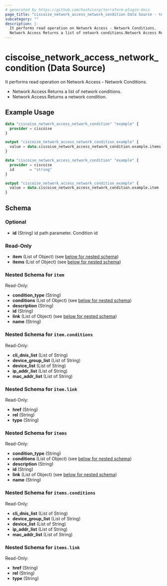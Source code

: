 ```yaml
---
# generated by https://github.com/hashicorp/terraform-plugin-docs
page_title: "ciscoise_network_access_network_condition Data Source - terraform-provider-ciscoise"
subcategory: ""
description: |-
  It performs read operation on Network Access - Network Conditions.
  Network Access Returns a list of network conditions.Network Access Returns a network condition.
---
```


# ciscoise_network_access_network_condition (Data Source)

It performs read operation on Network Access - Network Conditions.

- Network Access Returns a list of network conditions.
- Network Access Returns a network condition.

## Example Usage

```terraform
data "ciscoise_network_access_network_condition" "example" {
  provider = ciscoise
}

output "ciscoise_network_access_network_condition_example" {
  value = data.ciscoise_network_access_network_condition.example.items
}

data "ciscoise_network_access_network_condition" "example" {
  provider = ciscoise
  id       = "string"
}

output "ciscoise_network_access_network_condition_example" {
  value = data.ciscoise_network_access_network_condition.example.item
}
```

<!-- schema generated by tfplugindocs -->
## Schema

### Optional

- **id** (String) id path parameter. Condition id

### Read-Only

- **item** (List of Object) (see [below for nested schema](#nestedatt--item))
- **items** (List of Object) (see [below for nested schema](#nestedatt--items))

<a id="nestedatt--item"></a>
### Nested Schema for `item`

Read-Only:

- **condition_type** (String)
- **conditions** (List of Object) (see [below for nested schema](#nestedobjatt--item--conditions))
- **description** (String)
- **id** (String)
- **link** (List of Object) (see [below for nested schema](#nestedobjatt--item--link))
- **name** (String)

<a id="nestedobjatt--item--conditions"></a>
### Nested Schema for `item.conditions`

Read-Only:

- **cli_dnis_list** (List of String)
- **device_group_list** (List of String)
- **device_list** (List of String)
- **ip_addr_list** (List of String)
- **mac_addr_list** (List of String)


<a id="nestedobjatt--item--link"></a>
### Nested Schema for `item.link`

Read-Only:

- **href** (String)
- **rel** (String)
- **type** (String)



<a id="nestedatt--items"></a>
### Nested Schema for `items`

Read-Only:

- **condition_type** (String)
- **conditions** (List of Object) (see [below for nested schema](#nestedobjatt--items--conditions))
- **description** (String)
- **id** (String)
- **link** (List of Object) (see [below for nested schema](#nestedobjatt--items--link))
- **name** (String)

<a id="nestedobjatt--items--conditions"></a>
### Nested Schema for `items.conditions`

Read-Only:

- **cli_dnis_list** (List of String)
- **device_group_list** (List of String)
- **device_list** (List of String)
- **ip_addr_list** (List of String)
- **mac_addr_list** (List of String)


<a id="nestedobjatt--items--link"></a>
### Nested Schema for `items.link`

Read-Only:

- **href** (String)
- **rel** (String)
- **type** (String)


